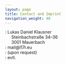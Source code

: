```yaml
---
layout: page
title: Contact and Imprint
navigation_weight: 40
---
```


<ul style="list-style: none; padding-left: 0;">
    <li>
        <i class="fas fa-envelope"></i>:
        Lukas Daniel Klausner<br />
        &emsp;&ensp;Steinbachstraße 34–36<br />
        &emsp;&ensp;3001 Mauerbach
    </li>
    <li><i class="fas fa-at"></i>:	mail@l17r.eu</li>
    <li><i class="fas fa-phone"></i>:	(upon request)</li>
    <li><i class="fab fa-twitter"></i>:	evtl.</li>
</ul>
